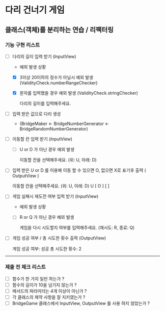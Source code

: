 # 다리 건너기 게임

## 클래스(객체)를 분리하는 연습 / 리팩터링

### 기능 구현 리스트

- [ ] 다리의 길이 입력 받기  (InputView)
  - 예외 발생 상황
  - [X] 3이상 20이하의 정수가 아닐시 예외 발생 (ValidityCheck.numberRangeChecker)
  - [X] 문자를 입력했을 경우 예외 발생 (ValidityCheck.stringChecker)


    다리의 길이를 입력해주세요. 

- [ ] 입력 받은 값으로 다리 생성
  - (BridgeMaker <- BridgeNumberGenerator <- BridgeRandomNumberGenerator)

- [ ] 이동할 칸 입력 받기 (InputView)
  - [ ] U or D 가 아닌 경우 예외 발생


    이동할 칸을 선택해주세요. (위: U, 아래: D)

- [ ] 입력 받은 U or D 를 이용해 이동 할 수 있으면 O, 없으면 X로 표기후 출력 ( OutputView )


    이동할 칸을 선택해주세요. (위: U, 아래: D)
    U
    [ O ]
    [   ]

- [ ] 게임 실패시 재도전 여부 입력 받기 (InputView)
  - 예외 발생 상황
  - [ ] R or Q 가 아닌 경우 예외 발생


    게임을 다시 시도할지 여부를 입력해주세요. (재시도: R, 종료: Q)

- [ ] 게임 성공 여부 / 총 시도한 횟수 출력 (OutputView)


    게임 성공 여부: 성공
    총 시도한 횟수: 2

---

### 제출 전 체크 리스트

- [ ] 함수가 한 가지 일만 하는가 ?
- [ ] 함수의 길이가 10을 넘기지 않는가 ?
- [ ] 메서드의 파라미터는 4개 이상이 아닌가 ?
- [ ] 각 클래스의 제약 사항을 잘 지키였는가 ?
- [ ] BridgeGame 클래스에서 InputView, OutputView 를 사용 하지 않았는가 ?